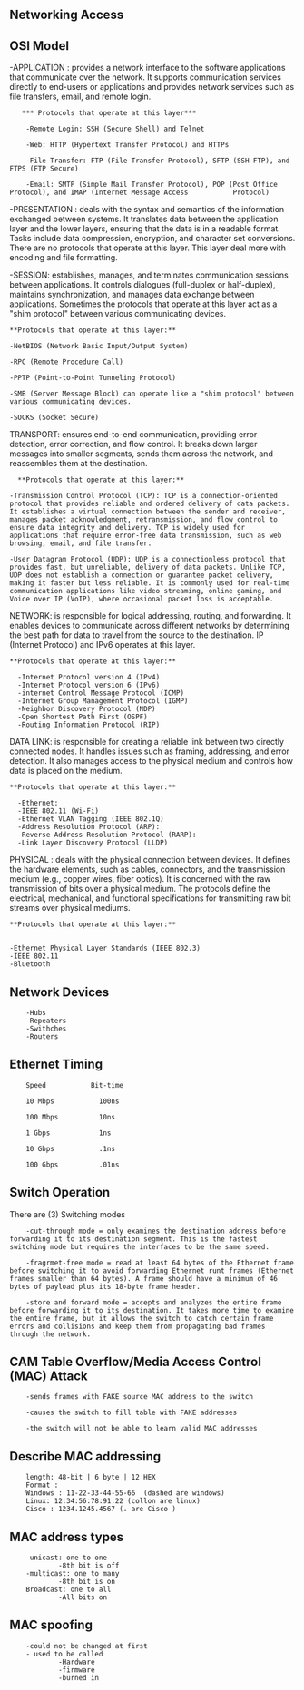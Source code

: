 ## Networking Access

## OSI Model 

-APPLICATION : provides a network interface to the software applications that communicate over the network. It supports communication services directly to end-users or applications and provides network services such as file transfers, email, and remote login.
        
       *** Protocols that operate at this layer***

        -Remote Login: SSH (Secure Shell) and Telnet

        -Web: HTTP (Hypertext Transfer Protocol) and HTTPs

        -File Transfer: FTP (File Transfer Protocol), SFTP (SSH FTP), and FTPS (FTP Secure)
    
        -Email: SMTP (Simple Mail Transfer Protocol), POP (Post Office Protocol), and IMAP (Internet Message Access           Protocol)

  -PRESENTATION : deals with the syntax and semantics of the information exchanged between systems. It translates data between the application layer and the lower layers, ensuring that the data is in a readable format. Tasks include data compression, encryption, and character set conversions. There are no protocols that operate at this layer. This layer deal more with encoding and file formatting.

-SESSION: establishes, manages, and terminates communication sessions between applications. It controls dialogues (full-duplex or half-duplex), maintains synchronization, and manages data exchange between applications. Sometimes the protocols that operate at this layer act as a "shim protocol" between various communicating devices.

    **Protocols that operate at this layer:**

    -NetBIOS (Network Basic Input/Output System)

    -RPC (Remote Procedure Call)

    -PPTP (Point-to-Point Tunneling Protocol)

    -SMB (Server Message Block) can operate like a "shim protocol" between various communicating devices.

    -SOCKS (Socket Secure)
    
TRANSPORT: ensures end-to-end communication, providing error detection, error correction, and flow control. It breaks down larger messages into smaller segments, sends them across the network, and reassembles them at the destination.

      **Protocols that operate at this layer:**

    -Transmission Control Protocol (TCP): TCP is a connection-oriented protocol that provides reliable and ordered delivery of data packets. It establishes a virtual connection between the sender and receiver, manages packet acknowledgment, retransmission, and flow control to ensure data integrity and delivery. TCP is widely used for applications that require error-free data transmission, such as web browsing, email, and file transfer.

    -User Datagram Protocol (UDP): UDP is a connectionless protocol that provides fast, but unreliable, delivery of data packets. Unlike TCP, UDP does not establish a connection or guarantee packet delivery, making it faster but less reliable. It is commonly used for real-time communication applications like video streaming, online gaming, and Voice over IP (VoIP), where occasional packet loss is acceptable.

NETWORK: is responsible for logical addressing, routing, and forwarding. It enables devices to communicate across different networks by determining the best path for data to travel from the source to the destination. IP (Internet Protocol) and IPv6 operates at this layer.

    **Protocols that operate at this layer:**

      -Internet Protocol version 4 (IPv4)
      -Internet Protocol version 6 (IPv6)
      -internet Control Message Protocol (ICMP)
      -Internet Group Management Protocol (IGMP)
      -Neighbor Discovery Protocol (NDP)
      -Open Shortest Path First (OSPF)
      -Routing Information Protocol (RIP)

DATA LINK: is responsible for creating a reliable link between two directly connected nodes. It handles issues such as framing, addressing, and error detection. It also manages access to the physical medium and controls how data is placed on the medium. 


    **Protocols that operate at this layer:**
     
      -Ethernet: 
      -IEEE 802.11 (Wi-Fi)
      -Ethernet VLAN Tagging (IEEE 802.1Q)
      -Address Resolution Protocol (ARP):
      -Reverse Address Resolution Protocol (RARP):
      -Link Layer Discovery Protocol (LLDP)

     
PHYSICAL : deals with the physical connection between devices. It defines the hardware elements, such as cables, connectors, and the transmission medium (e.g., copper wires, fiber optics). It is concerned with the raw transmission of bits over a physical medium. The protocols define the electrical, mechanical, and functional specifications for transmitting raw bit streams over physical mediums.

  

    **Protocols that operate at this layer:**


    -Ethernet Physical Layer Standards (IEEE 802.3)
    -IEEE 802.11
    -Bluetooth 

##  Network Devices

        -Hubs
        -Repeaters
        -Swithches
        -Routers

## Ethernet Timing

        
        Speed	        Bit-time
        
        10 Mbps           100ns

        100 Mbps          10ns
        
        1 Gbps            1ns

        10 Gbps           .1ns

        100 Gbps          .01ns


## Switch Operation

There are (3) Switching modes

        -cut-through mode = only examines the destination address before forwarding it to its destination segment. This is the fastest switching mode but requires the interfaces to be the same speed.
        
        -fragrmet-free mode = read at least 64 bytes of the Ethernet frame before switching it to avoid forwarding Ethernet runt frames (Ethernet frames smaller than 64 bytes). A frame should have a minimum of 46 bytes of payload plus its 18-byte frame header.
        
        -store and forward mode = accepts and analyzes the entire frame before forwarding it to its destination. It takes more time to examine the entire frame, but it allows the switch to catch certain frame errors and collisions and keep them from propagating bad frames through the network. 


## CAM Table Overflow/Media Access Control (MAC) Attack

        -sends frames with FAKE source MAC address to the switch

        -causes the switch to fill table with FAKE addresses

        -the switch will not be able to learn valid MAC addresses

## Describe MAC addressing 

        length: 48-bit | 6 byte | 12 HEX
        Format :
        Windows : 11-22-33-44-55-66  (dashed are windows)
        Linux: 12:34:56:78:91:22 (collon are linux)
        Cisco : 1234.1245.4567 (. are Cisco )

## MAC address types 

        -unicast: one to one 
                -8th bit is off
        -multicast: one to many
                -8th bit is on 
        Broadcast: one to all 
                -All bits on
## MAC spoofing 
        -could not be changed at first
        - used to be called 
                -Hardware 
                -firmware
                -burned in

                
    


